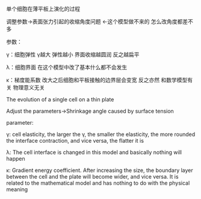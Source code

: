 

单个细胞在薄平板上演化的过程

调整参数→表面张力引起的收缩角度问题   ←这个模型做不来的 怎么改角度都差不多

参数：

γ：细胞弹性 γ越大 弹性越小 界面收缩越圆润 反之越扁平

λ：细胞界面 在这个模型中改了基本什么都不会发生

κ：梯度能系数 改大之后细胞和平板接触的边界层会变宽 反之亦然 和数学模型有关 物理意义无关


The evolution of a single cell on a thin plate

Adjust the parameters→Shrinkage angle caused by surface tension

parameter:

γ: cell elasticity, the larger the γ, the smaller the elasticity, the more rounded the interface contraction, and vice versa, the flatter it is

λ: The cell interface is changed in this model and basically nothing will happen

κ: Gradient energy coefficient. After increasing the size, the boundary layer between the cell and the plate will become wider, and vice versa. It is related to the mathematical model and has nothing to do with the physical meaning
